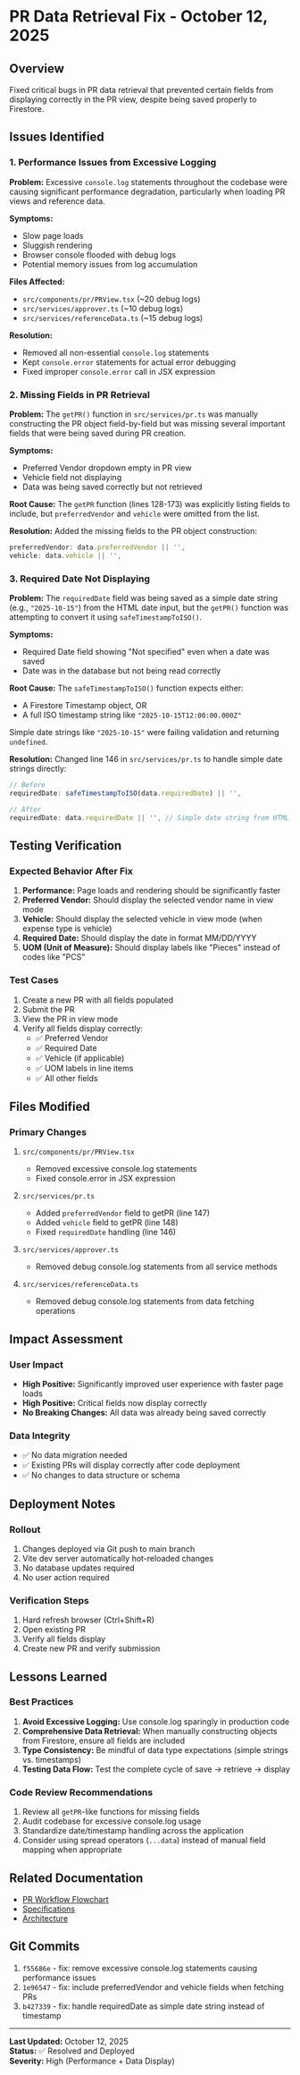 # PR Data Retrieval Fix - October 12, 2025

## Overview
Fixed critical bugs in PR data retrieval that prevented certain fields from displaying correctly in the PR view, despite being saved properly to Firestore.

## Issues Identified

### 1. Performance Issues from Excessive Logging
**Problem:** Excessive `console.log` statements throughout the codebase were causing significant performance degradation, particularly when loading PR views and reference data.

**Symptoms:**
- Slow page loads
- Sluggish rendering
- Browser console flooded with debug logs
- Potential memory issues from log accumulation

**Files Affected:**
- `src/components/pr/PRView.tsx` (~20 debug logs)
- `src/services/approver.ts` (~10 debug logs)
- `src/services/referenceData.ts` (~15 debug logs)

**Resolution:**
- Removed all non-essential `console.log` statements
- Kept `console.error` statements for actual error debugging
- Fixed improper `console.error` call in JSX expression

### 2. Missing Fields in PR Retrieval
**Problem:** The `getPR()` function in `src/services/pr.ts` was manually constructing the PR object field-by-field but was missing several important fields that were being saved during PR creation.

**Symptoms:**
- Preferred Vendor dropdown empty in PR view
- Vehicle field not displaying
- Data was being saved correctly but not retrieved

**Root Cause:**
The `getPR` function (lines 128-173) was explicitly listing fields to include, but `preferredVendor` and `vehicle` were omitted from the list.

**Resolution:**
Added the missing fields to the PR object construction:
```typescript
preferredVendor: data.preferredVendor || '',
vehicle: data.vehicle || '',
```

### 3. Required Date Not Displaying
**Problem:** The `requiredDate` field was being saved as a simple date string (e.g., `"2025-10-15"`) from the HTML date input, but the `getPR()` function was attempting to convert it using `safeTimestampToISO()`.

**Symptoms:**
- Required Date field showing "Not specified" even when a date was saved
- Date was in the database but not being read correctly

**Root Cause:**
The `safeTimestampToISO()` function expects either:
- A Firestore Timestamp object, OR
- A full ISO timestamp string like `"2025-10-15T12:00:00.000Z"`

Simple date strings like `"2025-10-15"` were failing validation and returning `undefined`.

**Resolution:**
Changed line 146 in `src/services/pr.ts` to handle simple date strings directly:
```typescript
// Before
requiredDate: safeTimestampToISO(data.requiredDate) || '',

// After
requiredDate: data.requiredDate || '', // Simple date string from HTML input, no conversion needed
```

## Testing Verification

### Expected Behavior After Fix
1. **Performance:** Page loads and rendering should be significantly faster
2. **Preferred Vendor:** Should display the selected vendor name in view mode
3. **Vehicle:** Should display the selected vehicle in view mode (when expense type is vehicle)
4. **Required Date:** Should display the date in format MM/DD/YYYY
5. **UOM (Unit of Measure):** Should display labels like "Pieces" instead of codes like "PCS"

### Test Cases
1. Create a new PR with all fields populated
2. Submit the PR
3. View the PR in view mode
4. Verify all fields display correctly:
   - ✅ Preferred Vendor
   - ✅ Required Date
   - ✅ Vehicle (if applicable)
   - ✅ UOM labels in line items
   - ✅ All other fields

## Files Modified

### Primary Changes
1. `src/components/pr/PRView.tsx`
   - Removed excessive console.log statements
   - Fixed console.error in JSX expression

2. `src/services/pr.ts`
   - Added `preferredVendor` field to getPR (line 147)
   - Added `vehicle` field to getPR (line 148)
   - Fixed `requiredDate` handling (line 146)

3. `src/services/approver.ts`
   - Removed debug console.log statements from all service methods

4. `src/services/referenceData.ts`
   - Removed debug console.log statements from data fetching operations

## Impact Assessment

### User Impact
- **High Positive:** Significantly improved user experience with faster page loads
- **High Positive:** Critical fields now display correctly
- **No Breaking Changes:** All data was already being saved correctly

### Data Integrity
- ✅ No data migration needed
- ✅ Existing PRs will display correctly after code deployment
- ✅ No changes to data structure or schema

## Deployment Notes

### Rollout
1. Changes deployed via Git push to main branch
2. Vite dev server automatically hot-reloaded changes
3. No database updates required
4. No user action required

### Verification Steps
1. Hard refresh browser (Ctrl+Shift+R)
2. Open existing PR
3. Verify all fields display
4. Create new PR and verify submission

## Lessons Learned

### Best Practices
1. **Avoid Excessive Logging:** Use console.log sparingly in production code
2. **Comprehensive Data Retrieval:** When manually constructing objects from Firestore, ensure all fields are included
3. **Type Consistency:** Be mindful of data type expectations (simple strings vs. timestamps)
4. **Testing Data Flow:** Test the complete cycle of save → retrieve → display

### Code Review Recommendations
1. Review all `getPR`-like functions for missing fields
2. Audit codebase for excessive console.log usage
3. Standardize date/timestamp handling across the application
4. Consider using spread operators (`...data`) instead of manual field mapping when appropriate

## Related Documentation
- [PR Workflow Flowchart](../PR_WORKFLOW_FLOWCHART.md)
- [Specifications](../Specifications.md)
- [Architecture](../ARCHITECTURE.md)

## Git Commits
1. `f55686e` - fix: remove excessive console.log statements causing performance issues
2. `1e96547` - fix: include preferredVendor and vehicle fields when fetching PRs
3. `b427339` - fix: handle requiredDate as simple date string instead of timestamp

---
**Last Updated:** October 12, 2025  
**Status:** ✅ Resolved and Deployed  
**Severity:** High (Performance + Data Display)

